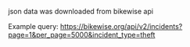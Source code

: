 json data was downloaded from bikewise api

Example query:
https://bikewise.org/api/v2/incidents?page=1&per_page=5000&incident_type=theft
